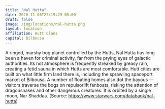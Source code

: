 ```yaml
---
title: "Nal Hutta"
date: 2020-11-06T22:19:29-08:00
draft: false
image: /img/locations/nal-hutta.png
layout: location
affiliation: Hutt Clans
capital: Bilbousa
---
```


A ringed, marshy bog planet controlled by the Hutts, Nal Hutta has long been a haven for criminal activity, far from the prying eyes of galactic authorities. Its hot atmosphere is frequently streaked by greasy rain, creating a fetid sauna in which Hutts are most comfortable. Hutt cities are built on what little firm land there is, including the sprawling spaceport market of Bilbousa. A number of floating homes also dot the bayous -- visitors traverse the bogs on repulsorlift fanboats, risking the attention of dragonsnakes and other dangerous creatures. It is orbited by a single moon, Nar Shaddaa. (Source: https://www.starwars.com/databank/nal-hutta)
